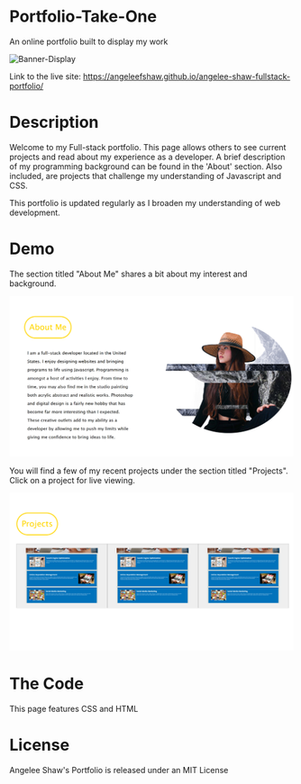 # Portfolio-Take-One
An online portfolio built to display my work

![Banner-Display](./assets/images/angelee-webpage-portfolio-home.png)

Link to the live site: 
https://angeleefshaw.github.io/angelee-shaw-fullstack-portfolio/

# Description
Welcome to my Full-stack portfolio. This page allows others to see current projects and read about my experience as a developer. A brief description of my programming background can be found in the 'About' section. Also included, are projects that challenge my understanding of Javascript and CSS. 

This portfolio is updated regularly as I broaden my understanding of web development. 

# Demo 

The section titled "About Me" shares a bit about my interest and background. 

![About](./assets/images/fullstack-about-me-section.png)

You will find a few of my recent projects under the section titled "Projects". Click on a project for live viewing. 

![Projects](./assets/images/fullstack-projects-section.png)


# The Code
This page features CSS and HTML

# License
Angelee Shaw's Portfolio is released under an MIT License 

